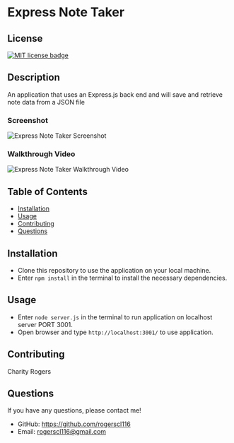 # Express Note Taker

  ## License
  <a href="https://opensource.org/licenses/MIT"><img src="https://img.shields.io/badge/License-MIT-yellow" alt="MIT license badge"/></a>

  ## Description
  An application that uses an Express.js back end and will save and retrieve note data from a JSON file

  ### Screenshot
  ![Express Note Taker Screenshot]()

  ### Walkthrough Video

  ![Express Note Taker Walkthrough Video]()

  ## Table of Contents
  * [Installation](#installation)
  * [Usage](#usage)
  * [Contributing](#contributing)
  * [Questions](#questions)
        
  ## Installation
   - Clone this repository to use the application on your local machine.
   - Enter `npm install` in the terminal to install the necessary dependencies.
   
  ## Usage
  - Enter `node server.js` in the terminal to run application on localhost server PORT 3001.
  - Open browser and type `http://localhost:3001/` to use application.

  ## Contributing
  Charity Rogers

  ## Questions
  If you have any questions, please contact me!

  - GitHub: https://github.com/rogerscl116
  - Email: rogerscl116@gmail.com 
